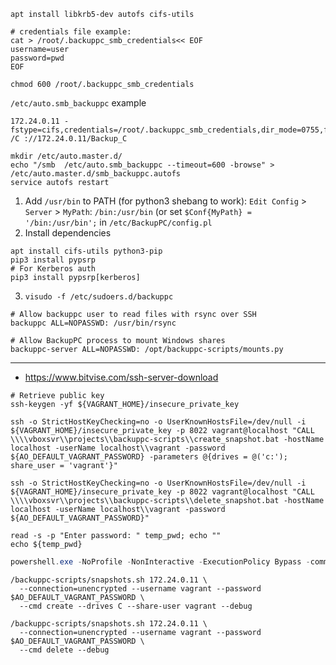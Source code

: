 ```shell
apt install libkrb5-dev autofs cifs-utils
```

```shell
# credentials file example:
cat > /root/.backuppc_smb_credentials<< EOF
username=user
password=pwd
EOF

chmod 600 /root/.backuppc_smb_credentials
```

`/etc/auto.smb_backuppc` example
```
172.24.0.11 -fstype=cifs,credentials=/root/.backuppc_smb_credentials,dir_mode=0755,file_mode=0755,uid=backuppc,rw /C ://172.24.0.11/Backup_C
```

```shell
mkdir /etc/auto.master.d/
echo "/smb  /etc/auto.smb_backuppc --timeout=600 -browse" > /etc/auto.master.d/smb_backuppc.autofs
service autofs restart
```

1. Add `/usr/bin` to PATH (for python3 shebang to work): `Edit Config` > `Server` > `MyPath`: `/bin:/usr/bin` (or set `$Conf{MyPath} = '/bin:/usr/bin';` in `/etc/BackupPC/config.pl`
2. Install dependencies
```shell
apt install cifs-utils python3-pip
pip3 install pypsrp
# For Kerberos auth
pip3 install pypsrp[kerberos]
```
3. `visudo -f /etc/sudoers.d/backuppc`
```
# Allow backuppc user to read files with rsync over SSH
backuppc ALL=NOPASSWD: /usr/bin/rsync

# Allow BackupPC process to mount Windows shares
backuppc-server ALL=NOPASSWD: /opt/backuppc-scripts/mounts.py
```
------
* https://www.bitvise.com/ssh-server-download

```shell
# Retrieve public key
ssh-keygen -yf ${VAGRANT_HOME}/insecure_private_key

ssh -o StrictHostKeyChecking=no -o UserKnownHostsFile=/dev/null -i ${VAGRANT_HOME}/insecure_private_key -p 8022 vagrant@localhost "CALL \\\\vboxsvr\\projects\\backuppc-scripts\\create_snapshot.bat -hostName localhost -userName localhost\\vagrant -password ${AO_DEFAULT_VAGRANT_PASSWORD} -parameters @{drives = @('c:'); share_user = 'vagrant'}"

ssh -o StrictHostKeyChecking=no -o UserKnownHostsFile=/dev/null -i ${VAGRANT_HOME}/insecure_private_key -p 8022 vagrant@localhost "CALL \\\\vboxsvr\\projects\\backuppc-scripts\\delete_snapshot.bat -hostName localhost -userName localhost\\vagrant -password ${AO_DEFAULT_VAGRANT_PASSWORD}"

read -s -p "Enter password: " temp_pwd; echo ""
echo ${temp_pwd}
```

```powershell
powershell.exe -NoProfile -NonInteractive -ExecutionPolicy Bypass -command . '\\VBOXSVR\projects\backuppc-scripts\snapshots.ps1'; CreateSnapshot -parameters @{drives = @('c'); share_user = 'vagrant'}
```

```shell
/backuppc-scripts/snapshots.sh 172.24.0.11 \
  --connection=unencrypted --username vagrant --password $AO_DEFAULT_VAGRANT_PASSWORD \
  --cmd create --drives C --share-user vagrant --debug

/backuppc-scripts/snapshots.sh 172.24.0.11 \
  --connection=unencrypted --username vagrant --password $AO_DEFAULT_VAGRANT_PASSWORD \
  --cmd delete --debug
```
